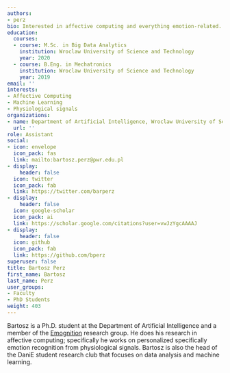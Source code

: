 ```yaml
---
authors:
- perz
bio: Interested in affective computing and everything emotion-related.
education:
  courses:
  - course: M.Sc. in Big Data Analytics
    institution: Wroclaw University of Science and Technology
    year: 2020
  - course: B.Eng. in Mechatronics
    institution: Wroclaw University of Science and Technology
    year: 2019
email: ''
interests:
- Affective Computing
- Machine Learning
- Physiological signals
organizations:
- name: Department of Artificial Intelligence, Wroclaw University of Science and Technology
  url: ''
role: Assistant
social:
- icon: envelope
  icon_pack: fas
  link: mailto:bartosz.perz@pwr.edu.pl
- display:
    header: false
  icon: twitter
  icon_pack: fab
  link: https://twitter.com/barperz
- display:
    header: false
  icon: google-scholar
  icon_pack: ai
  link: https://scholar.google.com/citations?user=vwJzYgcAAAAJ
- display:
    header: false
  icon: github
  icon_pack: fab
  link: https://github.com/bperz
superuser: false
title: Bartosz Perz
first_name: Bartosz
last_name: Perz
user_groups:
- Faculty
- PhD Students
weight: 403
---
```

Bartosz is a Ph.D. student at the Department of Artificial Intelligence and a member of the [Emognition](https://emotions.pwr.edu.pl) research group. He does his research in affective computing;  specifically he works on personalized specifically emotion recognition from physiological signals. Bartosz is also the head of the DaniE student research club that focuses on data analysis and machine learning.
